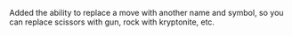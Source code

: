 Added the ability to replace a move with another name and symbol, so
you can replace scissors with gun, rock with kryptonite, etc.

